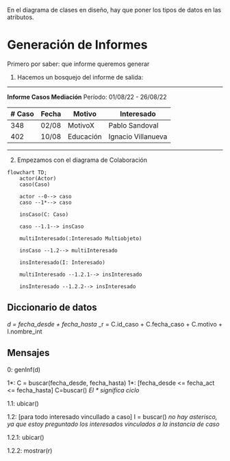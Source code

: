 En el diagrama de clases en diseño, hay que poner los tipos de datos en las atributos.


# Generación de Informes
Primero por saber: que informe queremos generar
1. Hacemos un bosquejo del informe de salida:

------

**Informe Casos Mediación**
Período: 01/08/22 - 26/08/22

 \# Caso | Fecha | Motivo | Interesado
 -- | -- | -- | --
 348 | 02/08 | MotivoX | Pablo Sandoval
 402 | 10/08 | Educación | Ignacio Villanueva
 
 ---------

2. Empezamos con el diagrama de Colaboración

```mermaid
flowchart TD;
	actor(Actor)
	caso(Caso)

	actor --0--> caso
	caso --1*--> caso

	insCaso(C: Caso)

	caso --1.1--> insCaso

	multiInteresado(:Interesado Multiobjeto)

	insCaso --1.2--> multiInteresado

	insInteresado(I: Interesado)

	multiInteresado --1.2.1--> insInteresado

	insInteresado --1.2.2--> insInteresado
```

## Diccionario de datos
_d = fecha_desde + fecha_hasta_
_r = C.id_caso + C.fecha_caso + C.motivo + I.nombre_int

## Mensajes
0: genInf(d)

1*: C = buscar(fecha_desde, fecha_hasta)
1*: [fecha_desde <= fecha_act <= fecha_hasta] C=buscar()
_El * significa ciclo_

1.1: ubicar()

1.2: [para todo interesado vincullado a caso] I = buscar() 
_no hay asterisco, ya que estoy preguntado los interesados vinculados a la instancia de caso_

1.2.1: ubicar()

1.2.2: mostrar(r)


